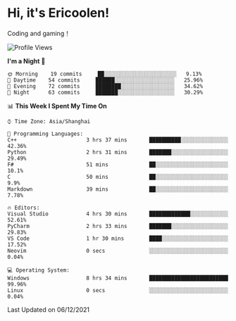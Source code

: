 # Hi, it's Ericoolen!
Coding and gaming！

<!--START_SECTION:waka-->
![Profile Views](http://img.shields.io/badge/Profile%20Views-1-blue)

**I'm a Night 🦉** 

```text
🌞 Morning    19 commits     ██░░░░░░░░░░░░░░░░░░░░░░░   9.13% 
🌆 Daytime    54 commits     ██████░░░░░░░░░░░░░░░░░░░   25.96% 
🌃 Evening    72 commits     ████████░░░░░░░░░░░░░░░░░   34.62% 
🌙 Night      63 commits     ███████░░░░░░░░░░░░░░░░░░   30.29%

```


📊 **This Week I Spent My Time On** 

```text
⌚︎ Time Zone: Asia/Shanghai

💬 Programming Languages: 
C++                      3 hrs 37 mins       ██████████░░░░░░░░░░░░░░░   42.36% 
Python                   2 hrs 31 mins       ███████░░░░░░░░░░░░░░░░░░   29.49% 
F#                       51 mins             ██░░░░░░░░░░░░░░░░░░░░░░░   10.1% 
C                        50 mins             ██░░░░░░░░░░░░░░░░░░░░░░░   9.9% 
Markdown                 39 mins             ██░░░░░░░░░░░░░░░░░░░░░░░   7.78%

🔥 Editors: 
Visual Studio            4 hrs 30 mins       █████████████░░░░░░░░░░░░   52.61% 
PyCharm                  2 hrs 33 mins       ███████░░░░░░░░░░░░░░░░░░   29.83% 
VS Code                  1 hr 30 mins        ████░░░░░░░░░░░░░░░░░░░░░   17.52% 
Neovim                   0 secs              ░░░░░░░░░░░░░░░░░░░░░░░░░   0.04%

💻 Operating System: 
Windows                  8 hrs 34 mins       █████████████████████████   99.96% 
Linux                    0 secs              ░░░░░░░░░░░░░░░░░░░░░░░░░   0.04%

```


 Last Updated on 06/12/2021
<!--END_SECTION:waka-->

